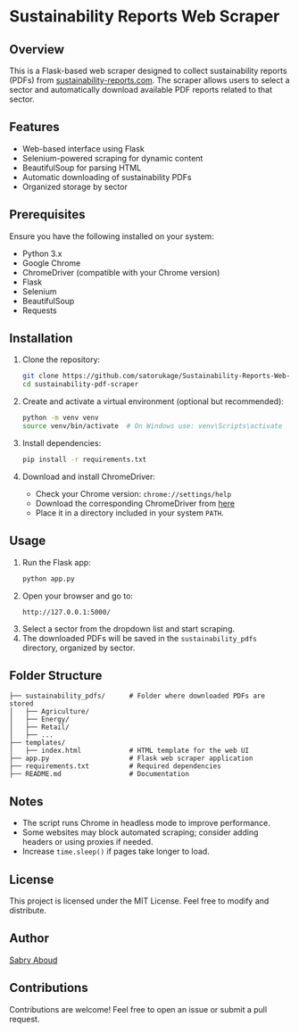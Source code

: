 # Sustainability Reports Web Scraper

## Overview
This is a Flask-based web scraper designed to collect sustainability reports (PDFs) from [sustainability-reports.com](https://www.sustainability-reports.com/). The scraper allows users to select a sector and automatically download available PDF reports related to that sector.

## Features
- Web-based interface using Flask
- Selenium-powered scraping for dynamic content
- BeautifulSoup for parsing HTML
- Automatic downloading of sustainability PDFs
- Organized storage by sector

## Prerequisites
Ensure you have the following installed on your system:

- Python 3.x
- Google Chrome
- ChromeDriver (compatible with your Chrome version)
- Flask
- Selenium
- BeautifulSoup
- Requests

## Installation
1. Clone the repository:
   ```sh
   git clone https://github.com/satorukage/Sustainability-Reports-Web-Scraper.git
   cd sustainability-pdf-scraper
   ```

2. Create and activate a virtual environment (optional but recommended):
   ```sh
   python -m venv venv
   source venv/bin/activate  # On Windows use: venv\Scripts\activate
   ```

3. Install dependencies:
   ```sh
   pip install -r requirements.txt
   ```

4. Download and install ChromeDriver:
   - Check your Chrome version: `chrome://settings/help`
   - Download the corresponding ChromeDriver from [here](https://sites.google.com/chromium.org/driver/)
   - Place it in a directory included in your system `PATH`.

## Usage
1. Run the Flask app:
   ```sh
   python app.py
   ```
2. Open your browser and go to:
   ```
   http://127.0.0.1:5000/
   ```
3. Select a sector from the dropdown list and start scraping.
4. The downloaded PDFs will be saved in the `sustainability_pdfs` directory, organized by sector.

## Folder Structure
```
├── sustainability_pdfs/      # Folder where downloaded PDFs are stored
│   ├── Agriculture/
│   ├── Energy/
│   ├── Retail/
│   ├── ...
├── templates/
│   ├── index.html            # HTML template for the web UI
├── app.py                    # Flask web scraper application
├── requirements.txt          # Required dependencies
├── README.md                 # Documentation
```

## Notes
- The script runs Chrome in headless mode to improve performance.
- Some websites may block automated scraping; consider adding headers or using proxies if needed.
- Increase `time.sleep()` if pages take longer to load.

## License
This project is licensed under the MIT License. Feel free to modify and distribute.

## Author
[Sabry Aboud](https://github.com/satorukage)

## Contributions
Contributions are welcome! Feel free to open an issue or submit a pull request.

